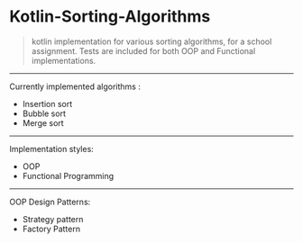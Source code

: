 
# Kotlin-Sorting-Algorithms

> kotlin implementation for various sorting algorithms, for a school
> assignment.
> Tests are included for both OOP and Functional implementations.

---
Currently implemented algorithms :
 - Insertion sort
 - Bubble sort
 - Merge sort
---
Implementation styles:
 - OOP
 - Functional Programming
---
OOP Design Patterns:
 - Strategy pattern
 - Factory Pattern
